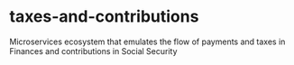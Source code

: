 # taxes-and-contributions
Microservices ecosystem that emulates the flow of payments and taxes in Finances and contributions in Social Security
